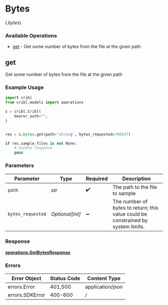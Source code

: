 # Bytes
(*.bytes*)

### Available Operations

* [get](#get) - Get some number of bytes from the file at the given path

## get

Get some number of bytes from the file at the given path

### Example Usage

```python
import cribl
from cribl.models import operations

s = cribl.Cribl(
    bearer_auth="",
)


res = s.bytes.get(path='string', bytes_requested=700347)

if res.sample_files is not None:
    # handle response
    pass
```

### Parameters

| Parameter                                                                          | Type                                                                               | Required                                                                           | Description                                                                        |
| ---------------------------------------------------------------------------------- | ---------------------------------------------------------------------------------- | ---------------------------------------------------------------------------------- | ---------------------------------------------------------------------------------- |
| `path`                                                                             | *str*                                                                              | :heavy_check_mark:                                                                 | The path to the file to sample                                                     |
| `bytes_requested`                                                                  | *Optional[int]*                                                                    | :heavy_minus_sign:                                                                 | The number of bytes to return;   this value could be constrained by system limits. |


### Response

**[operations.GetBytesResponse](../../models/operations/getbytesresponse.md)**
### Errors

| Error Object     | Status Code      | Content Type     |
| ---------------- | ---------------- | ---------------- |
| errors.Error     | 401,500          | application/json |
| errors.SDKError  | 400-600          | */*              |
